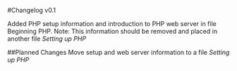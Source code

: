 #Changelog v0.1

Added PHP setup information and introduction to PHP web server in file Beginning PHP. Note: This information should be removed and placed in another file *Setting up PHP*

##Planned Changes
Move setup and web server information to a file *Setting up PHP*
